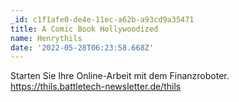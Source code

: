 ```yaml
---
_id: c1f1afe0-de4e-11ec-a62b-a93cd9a35471
title: A Comic Book Hollywoodized
name: Henrythils
date: '2022-05-28T06:23:58.668Z'
---
```

Starten Sie Ihre Online-Arbeit mit dem Finanzroboter. https://thils.battletech-newsletter.de/thils

